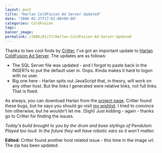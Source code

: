 ```yaml
---
layout: post
title: "Harlan ColdFusion Ad Server Updated"
date: "2006-01-27T17:01:00+06:00"
categories: ColdFusion 
tags: 
banner_image: 
permalink: /2006/01/27/Harlan-ColdFusion-Ad-Server-Updated
---
```


Thanks to two cool finds by <a href="http://single-dads.us/">Critter</a>, I've got an important update to <a href="http://ray.camdenfamily.com/projects/harlan">Harlan ColdFusion Ad Server</a>. The updates are as follows:

<ul>
<li>The SQL Server file was updated - and I forgot to paste back in the INSERTs to put the default user in. Oops. Kinda makes it hard to logon with no user.</li>
<li>Big one here - Harlan spits out JavaScript that, in theory, will work on any other host. But the links I generated were relative links, not full links. That is fixed.</li>
</ul>

As always, you can download Harlan from the <a href="http://ray.camdenfamily.com/projects/harlan">project page</a>. Critter found these bugs, but he says you should go visit <a href="http://www.amazon.com/o/registry/2TCL1D08EZEYE">my wishlist</a>. I tried to convince him otherwise, but he wouldn't let me. (Sigh) Just kidding - again - thanks go to Critter for finding the issues.

<i>Today's build brought to you by the drum and base stylings of Pendulum. Played too loud. In the future they will have robotic ears so it won't matter.</i>

<b>Edited:</b> Critter found another host related issue - this time in the image url. The zip has been updated.